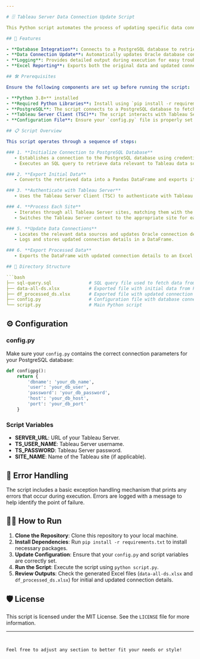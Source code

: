 ```yaml
---

# 🗄️ Tableau Server Data Connection Update Script

This Python script automates the process of updating specific data connections in Tableau Server, particularly targeting Oracle connections. It fetches data from a PostgreSQL database and updates the connection information on Tableau Server accordingly.

## 🚀 Features

- **Database Integration**: Connects to a PostgreSQL database to retrieve relevant data.
- **Data Connection Update**: Automatically updates Oracle database connections on Tableau Server.
- **Logging**: Provides detailed output during execution for easy troubleshooting.
- **Excel Reporting**: Exports both the original data and updated connection details to Excel files.

## 🛠️ Prerequisites

Ensure the following components are set up before running the script:

- **Python 3.8+** installed
- **Required Python Libraries**: Install using `pip install -r requirements.txt`
- **PostgreSQL**: The script connects to a PostgreSQL database to fetch data.
- **Tableau Server Client (TSC)**: The script interacts with Tableau Server using the `tableauserverclient` library.
- **Configuration File**: Ensure your `config.py` file is properly set up with PostgreSQL connection details.

## 📋 Script Overview

This script operates through a sequence of steps:

### 1. **Initialize Connection to PostgreSQL Database**
   - Establishes a connection to the PostgreSQL database using credentials from the `config.py` file.
   - Executes an SQL query to retrieve data relevant to Tableau data sources.

### 2. **Export Initial Data**
   - Converts the retrieved data into a Pandas DataFrame and exports it to an Excel file named `data-all-ds.xlsx`.

### 3. **Authenticate with Tableau Server**
   - Uses the Tableau Server Client (TSC) to authenticate with Tableau Server using credentials provided in the script.

### 4. **Process Each Site**
   - Iterates through all Tableau Server sites, matching them with the data retrieved from PostgreSQL.
   - Switches the Tableau Server context to the appropriate site for each iteration.

### 5. **Update Data Connections**
   - Locates the relevant data sources and updates Oracle connection details based on specific conditions.
   - Logs and stores updated connection details in a DataFrame.

### 6. **Export Processed Data**
   - Exports the DataFrame with updated connection details to an Excel file named `df_processed_ds.xlsx`.

## 📂 Directory Structure

```bash
├── sql-query.sql              # SQL query file used to fetch data from PostgreSQL
├── data-all-ds.xlsx           # Exported file with initial data from PostgreSQL
├── df_processed_ds.xlsx       # Exported file with updated connection details
├── config.py                  # Configuration file with database connection details
└── script.py                  # Main Python script
```

## ⚙️ Configuration

### **config.py**
Make sure your `config.py` contains the correct connection parameters for your PostgreSQL database:

```python
def configpg():
    return {
        'dbname': 'your_db_name',
        'user': 'your_db_user',
        'password': 'your_db_password',
        'host': 'your_db_host',
        'port': 'your_db_port'
    }
```

### **Script Variables**

- **SERVER_URL**: URL of your Tableau Server.
- **TS_USER_NAME**: Tableau Server username.
- **TS_PASSWORD**: Tableau Server password.
- **SITE_NAME**: Name of the Tableau site (if applicable).

## 🚨 Error Handling

The script includes a basic exception handling mechanism that prints any errors that occur during execution. Errors are logged with a message to help identify the point of failure.

## 🧑‍💻 How to Run

1. **Clone the Repository**: Clone this repository to your local machine.
2. **Install Dependencies**: Run `pip install -r requirements.txt` to install necessary packages.
3. **Update Configuration**: Ensure that your `config.py` and script variables are correctly set.
4. **Run the Script**: Execute the script using `python script.py`.
5. **Review Outputs**: Check the generated Excel files (`data-all-ds.xlsx` and `df_processed_ds.xlsx`) for initial and updated connection details.

## 🛡️ License

This script is licensed under the MIT License. See the `LICENSE` file for more information.

---
```


Feel free to adjust any section to better fit your needs or style!